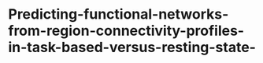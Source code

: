 # Predicting-functional-networks-from-region-connectivity-profiles-in-task-based-versus-resting-state-